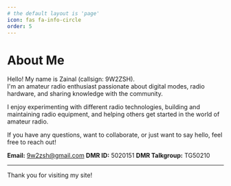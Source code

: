 ```yaml
---
# the default layout is 'page'
icon: fas fa-info-circle
order: 5
---
```


# About Me

Hello! My name is Zainal (callsign: 9W2ZSH).  
I'm an amateur radio enthusiast passionate about digital modes, radio hardware, and sharing knowledge with the community.

I enjoy experimenting with different radio technologies, building and maintaining radio equipment, and helping others get started in the world of amateur radio.

If you have any questions, want to collaborate, or just want to say hello, feel free to reach out!

**Email:** [9w2zsh@gmail.com](mailto:9w2zsh@gmail.com)
**DMR ID:** 5020151
**DMR Talkgroup:** TG50210

---

Thank you for visiting my site!
